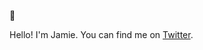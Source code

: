 :sauropod:

Hello! I'm Jamie. You can find me on <a rel="me" href="https://twitter.com/knowlezi">Twitter</a>.